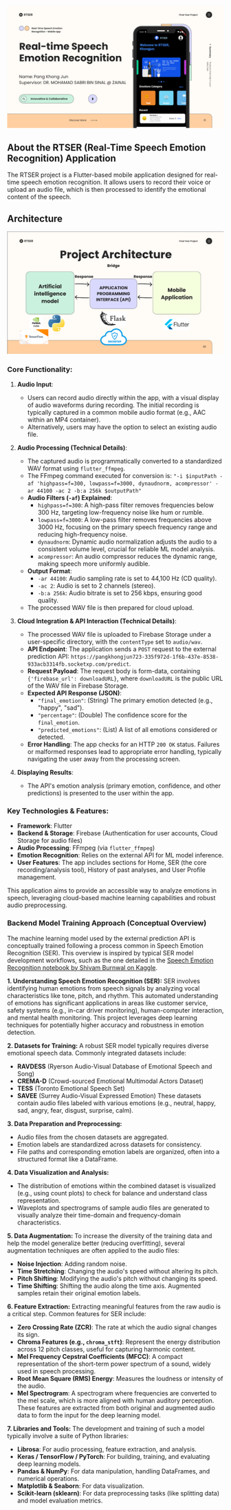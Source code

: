 ![Main.png](Images/Main.png)


## About the RTSER (Real-Time Speech Emotion Recognition) Application

The RTSER project is a Flutter-based mobile application designed for real-time speech emotion recognition. It allows users to record their voice or upload an audio file, which is then processed to identify the emotional content of the speech.

## Architecture
![Architecture.png](Images/Architecture.png)


### Core Functionality:

1.  **Audio Input**:
    *   Users can record audio directly within the app, with a visual display of audio waveforms during recording. The initial recording is typically captured in a common mobile audio format (e.g., AAC within an MP4 container).
    *   Alternatively, users may have the option to select an existing audio file.

2.  **Audio Processing (Technical Details)**:
    *   The captured audio is programmatically converted to a standardized WAV format using `flutter_ffmpeg`.
    *   The FFmpeg command executed for conversion is:
        `"-i $inputPath -af 'highpass=f=300, lowpass=f=3000, dynaudnorm, acompressor' -ar 44100 -ac 2 -b:a 256k $outputPath"`
    *   **Audio Filters (`-af`) Explained**:
        *   `highpass=f=300`: A high-pass filter removes frequencies below 300 Hz, targeting low-frequency noise like hum or rumble.
        *   `lowpass=f=3000`: A low-pass filter removes frequencies above 3000 Hz, focusing on the primary speech frequency range and reducing high-frequency noise.
        *   `dynaudnorm`: Dynamic audio normalization adjusts the audio to a consistent volume level, crucial for reliable ML model analysis.
        *   `acompressor`: An audio compressor reduces the dynamic range, making speech more uniformly audible.
    *   **Output Format**:
        *   `-ar 44100`: Audio sampling rate is set to 44,100 Hz (CD quality).
        *   `-ac 2`: Audio is set to 2 channels (stereo).
        *   `-b:a 256k`: Audio bitrate is set to 256 kbps, ensuring good quality.
    *   The processed WAV file is then prepared for cloud upload.

3.  **Cloud Integration & API Interaction (Technical Details)**:
    *   The processed WAV file is uploaded to Firebase Storage under a user-specific directory, with the `contentType` set to `audio/wav`.
    *   **API Endpoint**: The application sends a `POST` request to the external prediction API: `https://pangkhongjun723-335f972d-1f6b-437e-8538-933acb3314fb.socketxp.com/predict`.
    *   **Request Payload**: The request body is form-data, containing `{'firebase_url': downloadURL}`, where `downloadURL` is the public URL of the WAV file in Firebase Storage.
    *   **Expected API Response (JSON)**:
        *   `"final_emotion"`: (String) The primary emotion detected (e.g., "happy", "sad").
        *   `"percentage"`: (Double) The confidence score for the `final_emotion`.
        *   `"predicted_emotions"`: (List<String>) A list of all emotions considered or detected.
    *   **Error Handling**: The app checks for an HTTP `200 OK` status. Failures or malformed responses lead to appropriate error handling, typically navigating the user away from the processing screen.

4.  **Displaying Results**:
    *   The API's emotion analysis (primary emotion, confidence, and other predictions) is presented to the user within the app.

### Key Technologies & Features:

*   **Framework**: Flutter
*   **Backend & Storage**: Firebase (Authentication for user accounts, Cloud Storage for audio files)
*   **Audio Processing**: FFmpeg (via `flutter_ffmpeg`)
*   **Emotion Recognition**: Relies on the external API for ML model inference.
*   **User Features**: The app includes sections for Home, SER (the core recording/analysis tool), History of past analyses, and User Profile management.

This application aims to provide an accessible way to analyze emotions in speech, leveraging cloud-based machine learning capabilities and robust audio preprocessing.

### Backend Model Training Approach (Conceptual Overview)

The machine learning model used by the external prediction API is conceptually trained following a process common in Speech Emotion Recognition (SER). This overview is inspired by typical SER model development workflows, such as the one detailed in the [Speech Emotion Recognition notebook by Shivam Burnwal on Kaggle](https://www.kaggle.com/code/shivamburnwal/speech-emotion-recognition).

**1. Understanding Speech Emotion Recognition (SER):**
SER involves identifying human emotions from speech signals by analyzing vocal characteristics like tone, pitch, and rhythm. This automated understanding of emotions has significant applications in areas like customer service, safety systems (e.g., in-car driver monitoring), human-computer interaction, and mental health monitoring. This project leverages deep learning techniques for potentially higher accuracy and robustness in emotion detection.

**2. Datasets for Training:**
A robust SER model typically requires diverse emotional speech data. Commonly integrated datasets include:
*   **RAVDESS** (Ryerson Audio-Visual Database of Emotional Speech and Song)
*   **CREMA-D** (Crowd-sourced Emotional Multimodal Actors Dataset)
*   **TESS** (Toronto Emotional Speech Set)
*   **SAVEE** (Surrey Audio-Visual Expressed Emotion)
These datasets contain audio files labeled with various emotions (e.g., neutral, happy, sad, angry, fear, disgust, surprise, calm).

**3. Data Preparation and Preprocessing:**
*   Audio files from the chosen datasets are aggregated.
*   Emotion labels are standardized across datasets for consistency.
*   File paths and corresponding emotion labels are organized, often into a structured format like a DataFrame.

**4. Data Visualization and Analysis:**
*   The distribution of emotions within the combined dataset is visualized (e.g., using count plots) to check for balance and understand class representation.
*   Waveplots and spectrograms of sample audio files are generated to visually analyze their time-domain and frequency-domain characteristics.

**5. Data Augmentation:**
To increase the diversity of the training data and help the model generalize better (reducing overfitting), several augmentation techniques are often applied to the audio files:
*   **Noise Injection**: Adding random noise.
*   **Time Stretching**: Changing the audio's speed without altering its pitch.
*   **Pitch Shifting**: Modifying the audio's pitch without changing its speed.
*   **Time Shifting**: Shifting the audio along the time axis.
Augmented samples retain their original emotion labels.

**6. Feature Extraction:**
Extracting meaningful features from the raw audio is a critical step. Common features for SER include:
*   **Zero Crossing Rate (ZCR)**: The rate at which the audio signal changes its sign.
*   **Chroma Features (e.g., `chroma_stft`)**: Represent the energy distribution across 12 pitch classes, useful for capturing harmonic content.
*   **Mel Frequency Cepstral Coefficients (MFCC)**: A compact representation of the short-term power spectrum of a sound, widely used in speech processing.
*   **Root Mean Square (RMS) Energy**: Measures the loudness or intensity of the audio.
*   **Mel Spectrogram**: A spectrogram where frequencies are converted to the mel scale, which is more aligned with human auditory perception.
These features are extracted from both original and augmented audio data to form the input for the deep learning model.

**7. Libraries and Tools:**
The development and training of such a model typically involve a suite of Python libraries:
*   **Librosa**: For audio processing, feature extraction, and analysis.
*   **Keras / TensorFlow / PyTorch**: For building, training, and evaluating deep learning models.
*   **Pandas & NumPy**: For data manipulation, handling DataFrames, and numerical operations.
*   **Matplotlib & Seaborn**: For data visualization.
*   **Scikit-learn (sklearn)**: For data preprocessing tasks (like splitting data) and model evaluation metrics.
